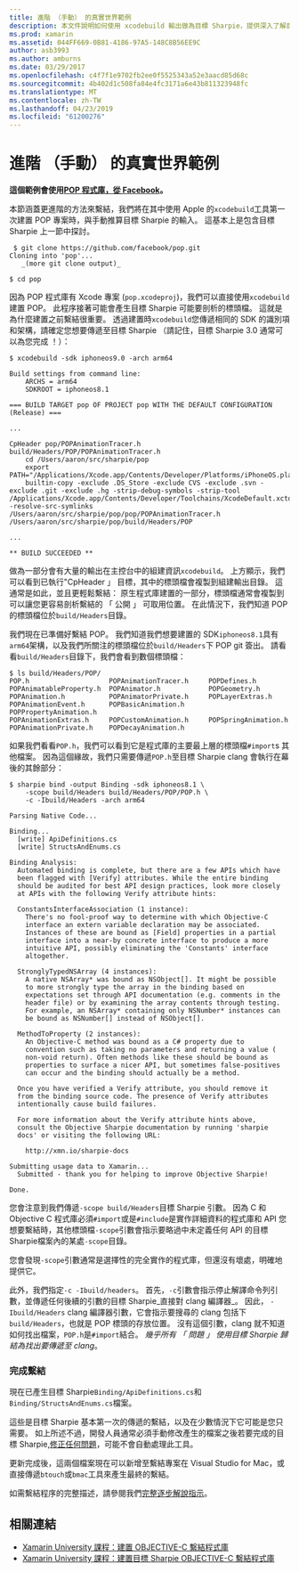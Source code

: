 ```yaml
---
title: 進階 （手動） 的真實世界範例
description: 本文件說明如何使用 xcodebuild 輸出做為目標 Sharpie，提供深入了解目標 Sharpie 沒有實際上的輸入。
ms.prod: xamarin
ms.assetid: 044FF669-0B81-4186-97A5-148C8B56EE9C
author: asb3993
ms.author: amburns
ms.date: 03/29/2017
ms.openlocfilehash: c4f7f1e9702fb2ee0f5525343a52e3aacd85d68c
ms.sourcegitcommit: 4b402d1c508fa84e4fc3171a6e43b811323948fc
ms.translationtype: MT
ms.contentlocale: zh-TW
ms.lasthandoff: 04/23/2019
ms.locfileid: "61200276"
---
```

# <a name="advanced-manual-real-world-example"></a>進階 （手動） 的真實世界範例

**這個範例會使用[POP 程式庫，從 Facebook](https://github.com/facebook/pop)。**

本節涵蓋更進階的方法來繫結，我們將在其中使用 Apple 的`xcodebuild`工具第一次建置 POP 專案時，與手動推算目標 Sharpie 的輸入。 這基本上是包含目標 Sharpie 上一節中探討。

```
 $ git clone https://github.com/facebook/pop.git
Cloning into 'pop'...
   _(more git clone output)_

$ cd pop
```

因為 POP 程式庫有 Xcode 專案 (`pop.xcodeproj`)，我們可以直接使用`xcodebuild`建置 POP。 此程序接著可能會產生目標 Sharpie 可能要剖析的標頭檔。 這就是為什麼建置之前繫結很重要。 透過建置時`xcodebuild`您傳遞相同的 SDK 的識別項和架構，請確定您想要傳遞至目標 Sharpie （請記住，目標 Sharpie 3.0 通常可以為您完成 ！）：

```
$ xcodebuild -sdk iphoneos9.0 -arch arm64

Build settings from command line:
    ARCHS = arm64
    SDKROOT = iphoneos8.1
 
=== BUILD TARGET pop OF PROJECT pop WITH THE DEFAULT CONFIGURATION (Release) ===
 
...
 
CpHeader pop/POPAnimationTracer.h build/Headers/POP/POPAnimationTracer.h
    cd /Users/aaron/src/sharpie/pop
    export PATH="/Applications/Xcode.app/Contents/Developer/Platforms/iPhoneOS.platform/Developer/usr/bin:/Applications/Xcode.app/Contents/Developer/usr/bin:/Users/aaron/bin::/usr/local/bin:/usr/bin:/bin:/usr/sbin:/sbin:/opt/X11/bin:/usr/local/git/bin:/Users/aaron/.rvm/bin"
    builtin-copy -exclude .DS_Store -exclude CVS -exclude .svn -exclude .git -exclude .hg -strip-debug-symbols -strip-tool /Applications/Xcode.app/Contents/Developer/Toolchains/XcodeDefault.xctoolchain/usr/bin/strip -resolve-src-symlinks /Users/aaron/src/sharpie/pop/pop/POPAnimationTracer.h /Users/aaron/src/sharpie/pop/build/Headers/POP
 
...
 
** BUILD SUCCEEDED **
```

做為一部分會有大量的輸出在主控台中的組建資訊`xcodebuild`。 上方顯示，我們可以看到已執行"CpHeader 」 目標，其中的標頭檔會複製到組建輸出目錄。 這通常是如此，並且更輕鬆繫結： 原生程式庫建置的一部分，標頭檔通常會複製到可以讓您更容易剖析繫結的 「 公開 」 可取用位置。 在此情況下，我們知道 POP 的標頭檔位於`build/Headers`目錄。

我們現在已準備好繫結 POP。 我們知道我們想要建置的 SDK`iphoneos8.1`具有`arm64`架構，以及我們所關注的標頭檔位於`build/Headers`下 POP git 簽出。 請看看`build/Headers`目錄下，我們會看到數個標頭檔：

```
$ ls build/Headers/POP/
POP.h                    POPAnimationTracer.h     POPDefines.h
POPAnimatableProperty.h  POPAnimator.h            POPGeometry.h
POPAnimation.h           POPAnimatorPrivate.h     POPLayerExtras.h
POPAnimationEvent.h      POPBasicAnimation.h      POPPropertyAnimation.h
POPAnimationExtras.h     POPCustomAnimation.h     POPSpringAnimation.h
POPAnimationPrivate.h    POPDecayAnimation.h
```

如果我們看看`POP.h`，我們可以看到它是程式庫的主要最上層的標頭檔`#import`s 其他檔案。 因為這個緣故，我們只需要傳遞`POP.h`至目標 Sharpie clang 會執行在幕後的其餘部分：

```
$ sharpie bind -output Binding -sdk iphoneos8.1 \
    -scope build/Headers build/Headers/POP/POP.h \
    -c -Ibuild/Headers -arch arm64

Parsing Native Code...

Binding...
  [write] ApiDefinitions.cs
  [write] StructsAndEnums.cs

Binding Analysis:
  Automated binding is complete, but there are a few APIs which have
  been flagged with [Verify] attributes. While the entire binding
  should be audited for best API design practices, look more closely
  at APIs with the following Verify attribute hints:

  ConstantsInterfaceAssociation (1 instance):
    There's no fool-proof way to determine with which Objective-C
    interface an extern variable declaration may be associated.
    Instances of these are bound as [Field] properties in a partial
    interface into a near-by concrete interface to produce a more
    intuitive API, possibly eliminating the 'Constants' interface
    altogether.

  StronglyTypedNSArray (4 instances):
    A native NSArray* was bound as NSObject[]. It might be possible
    to more strongly type the array in the binding based on
    expectations set through API documentation (e.g. comments in the
    header file) or by examining the array contents through testing.
    For example, an NSArray* containing only NSNumber* instances can
    be bound as NSNumber[] instead of NSObject[].

  MethodToProperty (2 instances):
    An Objective-C method was bound as a C# property due to
    convention such as taking no parameters and returning a value (
    non-void return). Often methods like these should be bound as
    properties to surface a nicer API, but sometimes false-positives
    can occur and the binding should actually be a method.

  Once you have verified a Verify attribute, you should remove it
  from the binding source code. The presence of Verify attributes
  intentionally cause build failures.

  For more information about the Verify attribute hints above,
  consult the Objective Sharpie documentation by running 'sharpie
  docs' or visiting the following URL:

    http://xmn.io/sharpie-docs

Submitting usage data to Xamarin...
  Submitted - thank you for helping to improve Objective Sharpie!

Done.
```

您會注意到我們傳遞`-scope build/Headers`目標 Sharpie 引數。 因為 C 和 Objective C 程式庫必須`#import`或是`#include`是實作詳細資料的程式庫和 API 您想要繫結時，其他標頭檔`-scope`引數會指示要略過中未定義任何 API 的目標 Sharpie檔案內的某處`-scope`目錄。

您會發現`-scope`引數通常是選擇性的完全實作的程式庫，但還沒有壞處，明確地提供它。

此外，我們指定`-c -Ibuild/headers`。 首先，`-c`引數會指示停止解譯命令列引數，並傳遞任何後續的引數的目標 Sharpie_直接對 clang 編譯器_。 因此， `-Ibuild/Headers` clang 編譯器引數，它會指示要搜尋的 clang 包括下`build/Headers`，也就是 POP 標頭的存放位置。 沒有這個引數，clang 就不知道如何找出檔案，`POP.h`是`#import`結合。 _幾乎所有 「 問題 」 使用目標 Sharpie 歸結為找出要傳遞至 clang_。

### <a name="completing-the-binding"></a>完成繫結

現在已產生目標 Sharpie`Binding/ApiDefinitions.cs`和`Binding/StructsAndEnums.cs`檔案。

這些是目標 Sharpie 基本第一次的傳遞的繫結，以及在少數情況下它可能是您只需要。 如上所述不過，開發人員通常必須手動修改產生的檔案之後若要完成的目標 Sharpie,[修正任何問題](~/cross-platform/macios/binding/objective-sharpie/platform/apidefinitions-structsandenums.md)，可能不會自動處理此工具。

更新完成後，這兩個檔案現在可以新增至繫結專案在 Visual Studio for Mac，或直接傳遞`btouch`或`bmac`工具來產生最終的繫結。

如需繫結程序的完整描述，請參閱我們[完整逐步解說指示](~/ios/platform/binding-objective-c/walkthrough.md)。

## <a name="related-links"></a>相關連結

- [Xamarin University 課程：建置 OBJECTIVE-C 繫結程式庫](https://university.xamarin.com/classes/track/all#building-an-objective-c-bindings-library)
- [Xamarin University 課程：建置目標 Sharpie OBJECTIVE-C 繫結程式庫](https://university.xamarin.com/classes/track/all#build-an-objective-c-bindings-library-with-objective-sharpie)